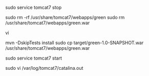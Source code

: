 sudo service tomcat7 stop

sudo rm -rf /usr/share/tomcat7/webapps/green
sudo rm /usr/share/tomcat7/webapps/green.war

vi

mvn -DskipTests install
sudo cp target/green-1.0-SNAPSHOT.war /usr/share/tomcat7/webapps/green.war

sudo service tomcat7 start

sudo vi /var/log/tomcat7/catalina.out
